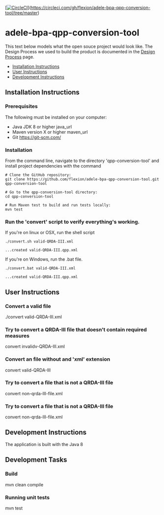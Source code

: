 [[![CircleCI](https://circleci.com/gh/flexion/adele-bpa-qpp-conversion-tool.svg?style=shield&circle-token=7747433694389fbec2a45e697b4952ebd0272cea)](https://circleci.com/gh/flexion/adele-bpa-qpp-conversion-tool)](https://circleci.com/gh/flexion/adele-bpa-qpp-conversion-tool/tree/master)

# adele-bpa-qpp-conversion-tool

This text below models what the open souce project would look like. The Design Process we used to build the product is documented in the [Design Process](https://github.com/flexion/adele-bpa-qpp-conversion-tool/blob/master/DESIGN_PROCESS.md) page.

* [Installation Instructions](#developer-installation-instructions)
* [User Instructions](#user-instructions)
* [Development Instructions](#development-instructions)

## Installation Instructions

### Prerequisites

The following must be installed on your computer:
* Java JDK 8 or higher java_url
* Maven version X or higher maven_url
* Git https://git-scm.com/

### Installation

From the command line, navigate to the directory 'qpp-conversion-tool' and install project dependencies with the command

```shell
# Clone the GitHub repository:
git clone https://github.com/flexion/adele-bpa-qpp-conversion-tool.git qpp-conversion-tool

# Go to the qpp-conversion-tool directory:
cd qpp-conversion-tool

# Run Maven test to build and run tests locally:
mvn test
```

### Run the 'convert' script to verify everything's working.

If you're on linux or OSX, run the shell script

```shell
./convert.sh valid-QRDA-III.xml

...created valid-QRDA-III.qpp.xml
```
If you're on Windows, run the .bat file.

```shell
./convert.bat valid-QRDA-III.xml

...created valid-QRDA-III.qpp.xml
```

## User Instructions

### Convert a valid file

./convert valid-QRDA-III.xml

### Try to convert a QRDA-III file that doesn't contain required measures

convert invalidv-QRDA-III.xml

### Convert an file without and 'xml' extension

convert valid-QRDA-III

### Try to convert a file that is not a QRDA-III file

convert non-qrda-III-file.xml

### Try to convert a file that is not a QRDA-III file

convert non-qrda-III-file.xml

## Development Instructions

The application is built with the Java 8

## Development Tasks


### Build

mvn clean compile

### Running unit tests

mvn test